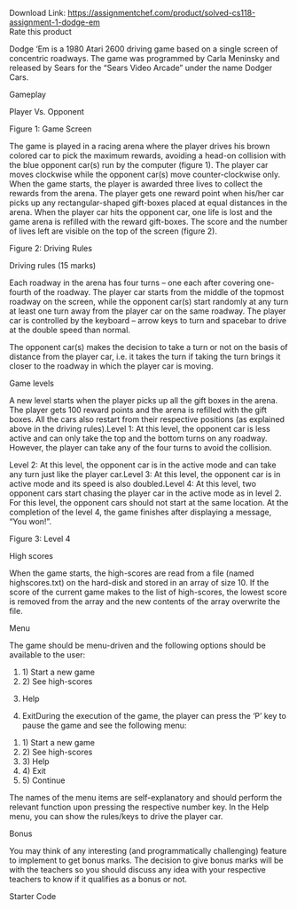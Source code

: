 Download Link: https://assignmentchef.com/product/solved-cs118-assignment-1-dodge-em
<br>
<span class="kksr-muted">Rate this product</span>

Dodge ‘Em is a 1980 Atari 2600 driving game based on a single screen of concentric roadways. The game was programmed by Carla Meninsky and released by Sears for the “Sears Video Arcade” under the name Dodger Cars.

Gameplay

Player Vs. Opponent

Figure 1: Game Screen

The game is played in a racing arena where the player drives his brown colored car to pick the maximum rewards, avoiding a head-on collision with the blue opponent car(s) run by the computer (figure 1). The player car moves clockwise while the opponent car(s) move counter-clockwise only. When the game starts, the player is awarded three lives to collect the rewards from the arena. The player gets one reward point when his/her car picks up any rectangular-shaped gift-boxes placed at equal distances in the arena. When the player car hits the opponent car, one life is lost and the game arena is refilled with the reward gift-boxes. The score and the number of lives left are visible on the top of the screen (figure 2).

Figure 2: Driving Rules

Driving rules (15 marks)

Each roadway in the arena has four turns – one each after covering one-fourth of the roadway. The player car starts from the middle of the topmost roadway on the screen, while the opponent car(s) start randomly at any turn at least one turn away from the player car on the same roadway. The player car is controlled by the keyboard – arrow keys to turn and spacebar to drive at the double speed than normal.

The opponent car(s) makes the decision to take a turn or not on the basis of distance from the player car, i.e. it takes the turn if taking the turn brings it closer to the roadway in which the player car is moving.

Game levels

A new level starts when the player picks up all the gift boxes in the arena. The player gets 100 reward points and the arena is refilled with the gift boxes. All the cars also restart from their respective positions (as explained above in the driving rules).Level 1: At this level, the opponent car is less active and can only take the top and the bottom turns on any roadway. However, the player can take any of the four turns to avoid the collision.

Level 2: At this level, the opponent car is in the active mode and can take any turn just like the player car.Level 3: At this level, the opponent car is in active mode and its speed is also doubled.Level 4: At this level, two opponent cars start chasing the player car in the active mode as in level 2. For this level, the opponent cars should not start at the same location. At the completion of the level 4, the game finishes after displaying a message, “You won!”.

Figure 3: Level 4

High scores

When the game starts, the high-scores are read from a file (named highscores.txt) on the hard-disk and stored in an array of size 10. If the score of the current game makes to the list of high-scores, the lowest score is removed from the array and the new contents of the array overwrite the file.

Menu

The game should be menu-driven and the following options should be available to the user:

<ol>

 <li>1)  Start a new game</li>

 <li>2)  See high-scores</li>

</ol>

3) Help

4) ExitDuring the execution of the game, the player can press the ‘P’ key to pause the game and see the following menu:

<ol>

 <li>1)  Start a new game</li>

 <li>2)  See high-scores</li>

 <li>3)  Help</li>

 <li>4)  Exit</li>

 <li>5)  Continue</li>

</ol>

The names of the menu items are self-explanatory and should perform the relevant function upon pressing the respective number key. In the Help menu, you can show the rules/keys to drive the player car.

Bonus

You may think of any interesting (and programmatically challenging) feature to implement to get bonus marks. The decision to give bonus marks will be with the teachers so you should discuss any idea with your respective teachers to know if it qualifies as a bonus or not.

Starter Code